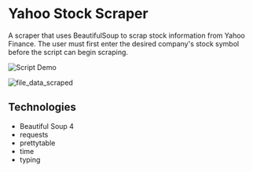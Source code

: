 
# Yahoo Stock Scraper
A scraper that uses BeautifulSoup to scrap stock information from Yahoo Finance. The user must first enter the desired company's stock symbol before the script can begin scraping.

![Script Demo](https://j.gifs.com/p8rqjm.gif)

![file_data_scraped](https://user-images.githubusercontent.com/63922149/114342209-742cf580-9b29-11eb-9068-26f5e9322124.png)

## Technologies
- Beautiful Soup 4
- requests
- prettytable
- time
- typing
